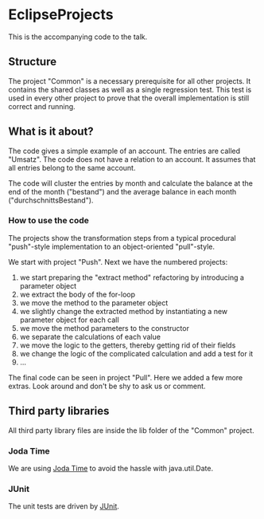 # EclipseProjects
This is the accompanying code to the talk.

## Structure
The project "Common" is a necessary prerequisite for all other projects. It contains the shared classes as well as a single regression test. This test is used in every other project to prove that the overall implementation is still correct and running.

## What is it about?
The code gives a simple example of an account. The entries are called "Umsatz". The code does not have a relation to an account. It assumes that all entries belong to the same account.

The code will cluster the entries by month and calculate the balance at the end of the month ("bestand") and the average balance in each month ("durchschnittsBestand").

### How to use the code
The projects show the transformation steps from a typical procedural "push"-style implementation to an object-oriented "pull"-style.

We start with project "Push". Next we have the numbered projects:

1. we start preparing the "extract method" refactoring by introducing a parameter object
1. we extract the body of the for-loop
1. we move the method to the parameter object
1. we slightly change the extracted method by instantiating a new parameter object for each call
1. we move the method parameters to the constructor
1. we separate the calculations of each value
1. we move the logic to the getters, thereby getting rid of their fields
1. we change the logic of the complicated calculation and add a test for it
1. ...

The final code can be seen in project "Pull". Here we added a few more extras. Look around and don't be shy to ask us or comment.

## Third party libraries

All third party library files are inside the lib folder of the "Common" project.

### Joda Time

We are using [Joda Time](http://joda-time.sourceforge.net/index.html) to avoid the hassle with java.util.Date.

### JUnit

The unit tests are driven by [JUnit](http://junit.org).
